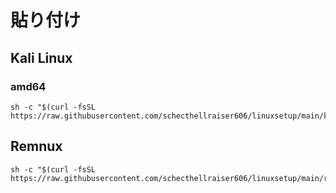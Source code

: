 # 貼り付け
## Kali Linux
### amd64
```
sh -c "$(curl -fsSL https://raw.githubusercontent.com/schecthellraiser606/linuxsetup/main/kali_amd64_set.sh)"
```

## Remnux
```
sh -c "$(curl -fsSL https://raw.githubusercontent.com/schecthellraiser606/linuxsetup/main/remnux_set.sh)"
```